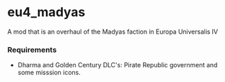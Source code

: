 # eu4_madyas
A mod that is an overhaul of the Madyas faction in Europa Universalis IV

### Requirements
 - Dharma and Golden Century DLC's: Pirate Republic government and some misssion icons.
